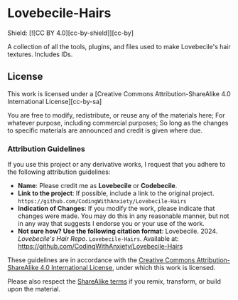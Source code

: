 # Lovebecile-Hairs
Shield: [![CC BY 4.0][cc-by-shield]][cc-by]

A collection of all the tools, plugins, and files used to make Lovebecile's hair textures. Includes IDs.


## License
This work is licensed under a
[Creative Commons Attribution-ShareAlike 4.0 International License][cc-by-sa]

You are free to modify, redistribute, or reuse any of the materials here; For whatever purpose, including commercial purposes; So long as the changes to specific materials are announced and credit is given where due.

### Attribution Guidelines

If you use this project or any derivative works, I request that you adhere to the following attribution guidelines:

- **Name**: Please credit me as **Lovebecile** or **Codebecile**.
- **Link to the project**: If possible, include a link to the original project. `https://github.com/CodingWithAnxiety/Lovebecile-Hairs`
- **Indication of Changes**: If you modify the work, please indicate that changes were made. You may do this in any reasonable manner, but not in any way that suggests I endorse you or your use of the work.
- **Not sure how? Use the following citation format**: Lovebecile. 2024. *Lovebecile's Hair Repo*. `Lovebecile-Hairs`. Available at: https://github.com/CodingWithAnxiety/Lovebecile-Hairs

These guidelines are in accordance with the [Creative Commons Attribution-ShareAlike 4.0 International License](http://creativecommons.org/licenses/by-sa/4.0/), under which this work is licensed.

Please also respect the [ShareAlike terms](http://creativecommons.org/licenses/by-sa/4.0/) if you remix, transform, or build upon the material.
